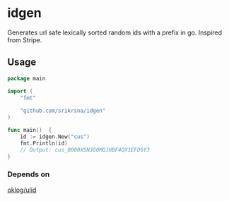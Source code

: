 # idgen

Generates url safe lexically sorted random ids with a prefix in go. Inspired from Stripe.

## Usage

```go
package main

import (
	"fmt"
	
	"github.com/srikrsna/idgen"
)

func main()  {
    id := idgen.New("cus")
    fmt.Println(id)
    // Output: cus_0000XSNJG0MQJHBF4QX1EFD6Y3
}    
``` 

### Depends on

[oklog/ulid](https://github.com/oklog/ulid)
